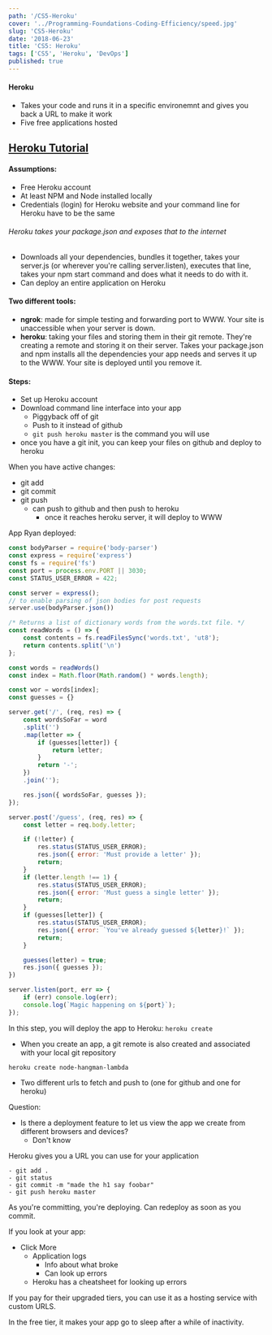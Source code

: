 ```yaml
---
path: '/CS5-Heroku'
cover: '../Programming-Foundations-Coding-Efficiency/speed.jpg'
slug: 'CS5-Heroku'
date: '2018-06-23'
title: 'CS5: Heroku'
tags: ['CS5', 'Heroku', 'DevOps']
published: true
---
```


#### Heroku

- Takes your code and runs it in a specific environemnt and gives you back a URL to make it work
- Five free applications hosted

## [Heroku Tutorial](https://devcenter.heroku.com/articles/getting-started-with-nodejs#introduction)

#### Assumptions:

- Free Heroku account
- At least NPM and Node installed locally
- Credentials (login) for Heroku website and your command line for Heroku have to be the same

###### Heroku takes your package.json and exposes that to the internet

- Downloads all your dependencies, bundles it together, takes your server.js (or wherever you're calling server.listen), executes that line, takes your npm start command and does what it needs to do with it.
- Can deploy an entire application on Heroku

#### Two different tools:

- **ngrok**: made for simple testing and forwarding port to WWW. Your site is unaccessible when your server is down.
- **heroku**: taking your files and storing them in their git remote. They're creating a remote and storing it on their server. Takes your package.json and npm installs all the dependencies your app needs and serves it up to the WWW. Your site is deployed until you remove it.

#### Steps:

- Set up Heroku account
- Download command line interface into your app
  - Piggyback off of git
  - Push to it instead of github
  - `git push heroku master` is the command you will use
- once you have a git init, you can keep your files on github and deploy to heroku

When you have active changes:

- git add
- git commit
- git push
  - can push to github and then push to heroku
    - once it reaches heroku server, it will deploy to WWW

App Ryan deployed:

```javascript
const bodyParser = require('body-parser')
const express = require('express')
const fs = require('fs')
const port = process.env.PORT || 3030;
const STATUS_USER_ERROR = 422;

const server = express();
// to enable parsing of json bodies for post requests
server.use(bodyParser.json())

/* Returns a list of dictionary words from the words.txt file. */
const readWords = () => {
    const contents = fs.readFilesSync('words.txt', 'ut8');
    return contents.split('\n')
};

const words = readWords()
const index = Math.floor(Math.random() * words.length);

const wor = words[index];
const guesses = {}

server.get('/', (req, res) => {
    const wordsSoFar = word
    .split('')
    .map(letter => {
        if (guesses[letter]) {
            return letter;
        }
        return '-';
    })
    .join('');

    res.json({ wordsSoFar, guesses });
});

server.post('/guess', (req, res) => {
    const letter = req.body.letter;

    if (!letter) {
        res.status(STATUS_USER_ERROR);
        res.json({ error: 'Must provide a letter' });
        return;
    }
    if (letter.length !== 1) {
        res.status(STATUS_USER_ERROR);
        res.json({ error: 'Must guess a single letter' });
        return;
    }
    if (guesses[letter]) {
        res.status(STATUS_USER_ERROR);
        res.json({ error: `You've already guessed ${letter}!` });
        return;
    }

    guesses(letter) = true;
    res.json({ guesses });
})

server.listen(port, err => {
    if (err) console.log(err);
    console.log(`Magic happening on ${port}`);
});
```

In this step, you will deploy the app to Heroku:
`heroku create`

- When you create an app, a git remote is also created and associated with your local git repository

`heroku create node-hangman-lambda`

- Two different urls to fetch and push to (one for github and one for heroku)

Question:

- Is there a deployment feature to let us view the app we create from different browsers and devices?
  - Don't know

Heroku gives you a URL you can use for your application

```text
- git add .
- git status
- git commit -m "made the h1 say foobar"
- git push heroku master
```

As you're committing, you're deploying. Can redeploy as soon as you commit.

If you look at your app:

- Click More
  - Application logs
    - Info about what broke
    - Can look up errors
  - Heroku has a cheatsheet for looking up errors

If you pay for their upgraded tiers, you can use it as a hosting service with custom URLS.

In the free tier, it makes your app go to sleep after a while of inactivity.
